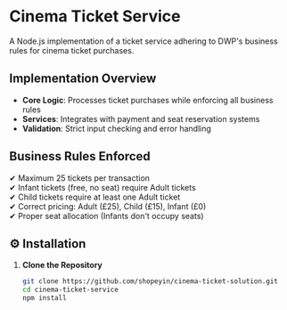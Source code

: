 # Cinema Ticket Service

A Node.js implementation of a ticket service adhering to DWP's business rules for cinema ticket purchases.

## Implementation Overview

- **Core Logic**: Processes ticket purchases while enforcing all business rules
- **Services**: Integrates with payment and seat reservation systems
- **Validation**: Strict input checking and error handling

## Business Rules Enforced

✔ Maximum 25 tickets per transaction  
✔ Infant tickets (free, no seat) require Adult tickets  
✔ Child tickets require at least one Adult ticket  
✔ Correct pricing: Adult (£25), Child (£15), Infant (£0)  
✔ Proper seat allocation (Infants don't occupy seats)

## ⚙️ Installation

1. **Clone the Repository**  
   ```bash
   git clone https://github.com/shopeyin/cinema-ticket-solution.git
   cd cinema-ticket-service
   npm install
